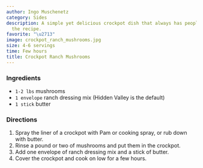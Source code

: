 ```yaml
---
author: Ingo Muschenetz
category: Sides
description: A simple yet delicious crockpot dish that always has people asking for
  the recipe.
favorite: "\u2713"
image: crockpot_ranch_mushrooms.jpg
size: 4-6 servings
time: Few hours
title: Crockpot Ranch Mushrooms
---
```

### Ingredients

* `1-2 lbs` mushrooms
* `1 envelope` ranch dressing mix (Hidden Valley is the default)
* `1 stick` butter

### Directions

1. Spray the liner of a crockpot with Pam or cooking spray, or rub down with butter.
2. Rinse a pound or two of mushrooms and put them in the crockpot.
3. Add one envelope of ranch dressing mix and a stick of butter.
4. Cover the crockpot and cook on low for a few hours.